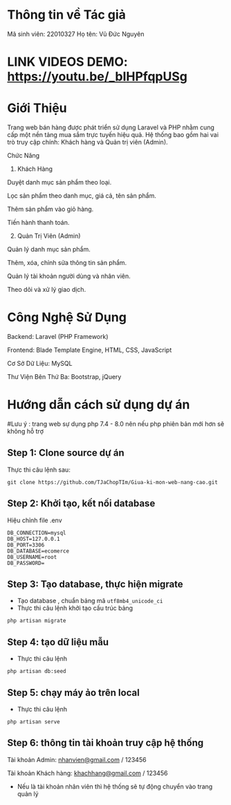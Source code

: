 # Thông tin về Tác giả
Mã sinh viên: 22010327
Họ tên: Vũ Đức Nguyên

# LINK VIDEOS DEMO: https://youtu.be/_bIHPfqpUSg

# Giới Thiệu

Trang web bán hàng được phát triển sử dụng Laravel và PHP nhằm cung cấp một nền tảng mua sắm trực tuyến hiệu quả. Hệ thống bao gồm hai vai trò truy cập chính: Khách hàng và Quản trị viên (Admin).

Chức Năng

1. Khách Hàng

Duyệt danh mục sản phẩm theo loại.

Lọc sản phẩm theo danh mục, giá cả, tên sản phẩm.

Thêm sản phẩm vào giỏ hàng.

Tiến hành thanh toán.

2. Quản Trị Viên (Admin)

Quản lý danh mục sản phẩm.

Thêm, xóa, chỉnh sửa thông tin sản phẩm.

Quản lý tài khoản người dùng và nhân viên.

Theo dõi và xử lý giao dịch.

# Công Nghệ Sử Dụng

Backend: Laravel (PHP Framework)

Frontend: Blade Template Engine, HTML, CSS, JavaScript

Cơ Sở Dữ Liệu: MySQL

Thư Viện Bên Thứ Ba: Bootstrap, jQuery

# Hướng dẫn cách sử dụng dự án
#Lưu ý : trang web sự dụng php 7.4 - 8.0 nên nếu php phiên bản mới hơn sẽ không hỗ trợ
## Step 1: Clone source dự án
Thực thi câu lệnh sau:
```
git clone https://github.com/TJaChopTIm/Giua-ki-mon-web-nang-cao.git
```

## Step 2: Khởi tạo, kết nối database
Hiệu chỉnh file .env
```
DB_CONNECTION=mysql
DB_HOST=127.0.0.1
DB_PORT=3306
DB_DATABASE=ecomerce
DB_USERNAME=root
DB_PASSWORD=
```

## Step 3: Tạo database, thực hiện migrate
- Tạo database <ecomerce>, chuẩn bảng mã `utf8mb4_unicode_ci`
- Thực thi câu lệnh khởi tạo cấu trúc bảng
```
php artisan migrate
```

## Step 4: tạo dữ liệu mẫu
- Thực thi câu lệnh
```
php artisan db:seed
```

## Step 5: chạy máy ảo trên local
- Thực thi câu lệnh
```
php artisan serve
```

## Step 6: thông tin tài khoản truy cập hệ thống
Tài khoản Admin:
nhanvien@gmail.com / 123456

Tài khoản Khách hàng:
khachhang@gmail.com / 123456

- Nếu là tài khoản nhân viên thì hệ thống sẽ tự động chuyển vào trang quản lý
